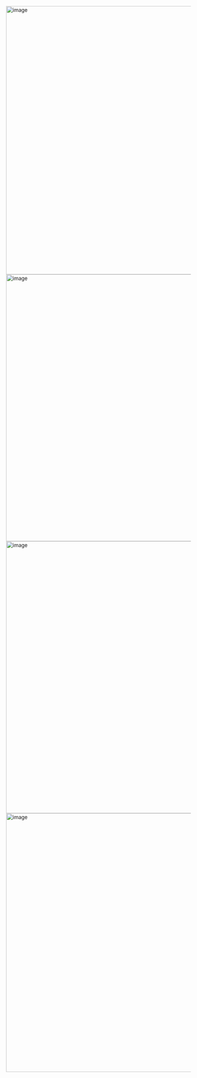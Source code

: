 <img width="1582" height="730" alt="image" src="https://github.com/user-attachments/assets/d1d52ad0-472f-41d7-b619-ac35c30129ef" />

<img width="1597" height="726" alt="image" src="https://github.com/user-attachments/assets/5b9502de-7f53-475e-9e83-ecccf91b85f2" />

<img width="1600" height="740" alt="image" src="https://github.com/user-attachments/assets/373288f1-f0e3-4f3b-9eef-11b2338a45b3" />

<img width="1590" height="704" alt="image" src="https://github.com/user-attachments/assets/76973cb4-b909-44ee-9bca-c57f0bc43da2" />


